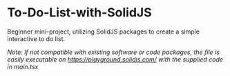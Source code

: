 # To-Do-List-with-SolidJS
Beginner mini-project, utilizing SolidJS packages to create a simple interactive to do list.

_Note: If not compatible with existing software or code packages, the file is easily executable on https://playground.solidjs.com/ with the supplied code in main.tsx_
